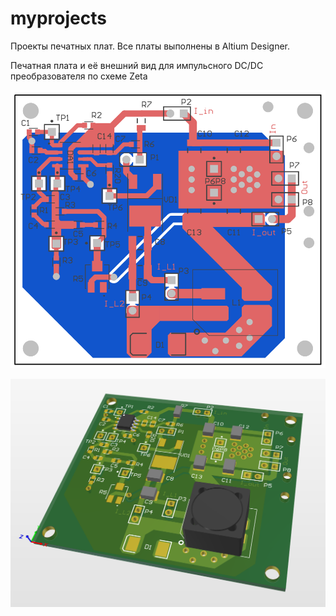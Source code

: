 # myprojects

Проекты печатных плат.
Все платы выполнены в Altium Designer.


Печатная плата и её внешний вид для импульсного DC/DC преобразователя по схеме Zeta

![alt text](https://github.com/Adiemal/RFProjects/blob/main/Projects/Zeta_1.png?raw=true)
 
![alt text](https://github.com/Adiemal/RFProjects/blob/main/Projects/Zeta_2.png?raw=true)

